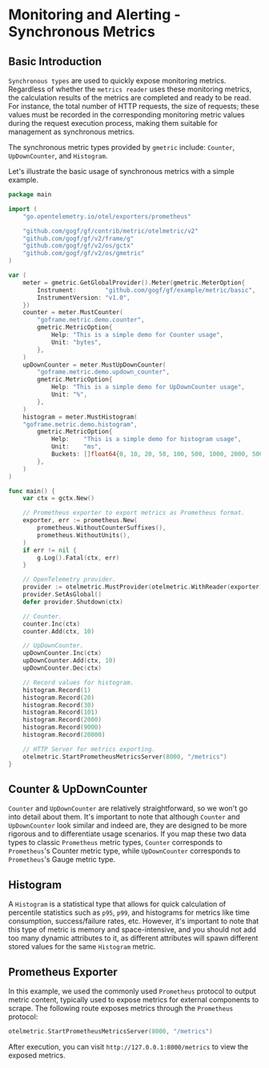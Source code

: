 # Monitoring and Alerting - Synchronous Metrics

## Basic Introduction

`Synchronous types` are used to quickly expose monitoring metrics. Regardless of whether the `metrics reader` uses these monitoring metrics, the calculation results of the metrics are completed and ready to be read. For instance, the total number of HTTP requests, the size of requests; these values must be recorded in the corresponding monitoring metric values during the request execution process, making them suitable for management as synchronous metrics.

The synchronous metric types provided by `gmetric` include: `Counter`, `UpDownCounter`, and `Histogram`.

Let's illustrate the basic usage of synchronous metrics with a simple example.

```go
package main

import (
    "go.opentelemetry.io/otel/exporters/prometheus"

    "github.com/gogf/gf/contrib/metric/otelmetric/v2"
    "github.com/gogf/gf/v2/frame/g"
    "github.com/gogf/gf/v2/os/gctx"
    "github.com/gogf/gf/v2/os/gmetric"
)

var (
    meter = gmetric.GetGlobalProvider().Meter(gmetric.MeterOption{
        Instrument:        "github.com/gogf/gf/example/metric/basic",
        InstrumentVersion: "v1.0",
    })
    counter = meter.MustCounter(
        "goframe.metric.demo.counter",
        gmetric.MetricOption{
            Help: "This is a simple demo for Counter usage",
            Unit: "bytes",
        },
    )
    upDownCounter = meter.MustUpDownCounter(
        "goframe.metric.demo.updown_counter",
        gmetric.MetricOption{
            Help: "This is a simple demo for UpDownCounter usage",
            Unit: "%",
        },
    )
    histogram = meter.MustHistogram(
    "goframe.metric.demo.histogram",
        gmetric.MetricOption{
            Help:    "This is a simple demo for histogram usage",
            Unit:    "ms",
            Buckets: []float64{0, 10, 20, 50, 100, 500, 1000, 2000, 5000, 10000},
        },
    )
)

func main() {
    var ctx = gctx.New()

    // Prometheus exporter to export metrics as Prometheus format.
    exporter, err := prometheus.New(
        prometheus.WithoutCounterSuffixes(),
        prometheus.WithoutUnits(),
    )
    if err != nil {
        g.Log().Fatal(ctx, err)
    }

    // OpenTelemetry provider.
    provider := otelmetric.MustProvider(otelmetric.WithReader(exporter))
    provider.SetAsGlobal()
    defer provider.Shutdown(ctx)

    // Counter.
    counter.Inc(ctx)
    counter.Add(ctx, 10)

    // UpDownCounter.
    upDownCounter.Inc(ctx)
    upDownCounter.Add(ctx, 10)
    upDownCounter.Dec(ctx)

    // Record values for histogram.
    histogram.Record(1)
    histogram.Record(20)
    histogram.Record(30)
    histogram.Record(101)
    histogram.Record(2000)
    histogram.Record(9000)
    histogram.Record(20000)

    // HTTP Server for metrics exporting.
    otelmetric.StartPrometheusMetricsServer(8000, "/metrics")
}
```

## Counter & UpDownCounter

`Counter` and `UpDownCounter` are relatively straightforward, so we won't go into detail about them. It's important to note that although `Counter` and `UpDownCounter` look similar and indeed are, they are designed to be more rigorous and to differentiate usage scenarios. If you map these two data types to classic `Prometheus` metric types, `Counter` corresponds to `Prometheus`'s Counter metric type, while `UpDownCounter` corresponds to `Prometheus`'s Gauge metric type.

## Histogram

A `Histogram` is a statistical type that allows for quick calculation of percentile statistics such as `p95`, `p99`, and histograms for metrics like time consumption, success/failure rates, etc. However, it's important to note that this type of metric is memory and space-intensive, and you should not add too many dynamic attributes to it, as different attributes will spawn different stored values for the same `Histogram` metric.

## Prometheus Exporter

In this example, we used the commonly used `Prometheus` protocol to output metric content, typically used to expose metrics for external components to scrape. The following route exposes metrics through the `Prometheus` protocol:

```go
otelmetric.StartPrometheusMetricsServer(8000, "/metrics")
```

After execution, you can visit `http://127.0.0.1:8000/metrics` to view the exposed metrics.

